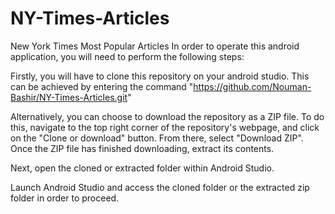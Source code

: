 # NY-Times-Articles
New York Times Most Popular Articles
In order to operate this android application, you will need to perform the following steps:

Firstly, you will have to clone this repository on your android studio. This can be achieved by entering the command "https://github.com/Nouman-Bashir/NY-Times-Articles.git" 

Alternatively, you can choose to download the repository as a ZIP file. To do this, navigate to the top right corner of the repository's webpage, and click on the "Clone or download" button. From there, select "Download ZIP". Once the ZIP file has finished downloading, extract its contents.

Next, open the cloned or extracted folder within Android Studio.

Launch Android Studio and access the cloned folder or the extracted zip folder in order to proceed.
